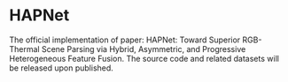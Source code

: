 # HAPNet
The official implementation of paper: HAPNet: Toward Superior RGB-Thermal Scene Parsing via Hybrid, Asymmetric, and Progressive Heterogeneous Feature Fusion.
The source code and related datasets will be released upon published.

